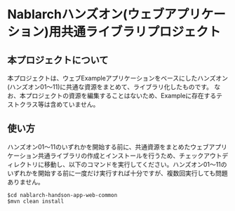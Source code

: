 Nablarchハンズオン(ウェブアプリケーション)用共通ライブラリプロジェクト
===============================

## 本プロジェクトについて
本プロジェクトは、ウェブExampleアプリケーションをベースにしたハンズオン(ハンズオン01～11)に共通な資源をまとめて、ライブラリ化したものです。
なお、本プロジェクトの資源を編集することはないため、Exampleに存在するテストクラス等は含めていません。

## 使い方
ハンズオン01～11のいずれかを開始する前に、共通資源をまとめたウェブアプリケーション共通ライブラリの作成とインストールを行うため、チェックアウトディレクトリに移動し、以下のコマンドを実行してください。ハンズオン01～11のいずれかを開始する前に一度だけ実行すれば十分ですが、複数回実行しても問題ありません。

    $cd nablarch-handson-app-web-common
    $mvn clean install


